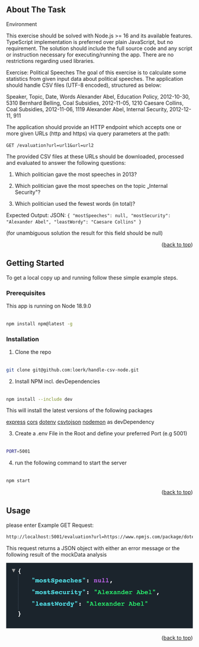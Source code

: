 ## About The Task

Environment

This exercise should be solved with Node.js >= 16 and its available features. TypeScript
implementation is preferred over plain JavaScript, but no requirement.
The solution should include the full source code and any script or instruction necessary
for executing/running the app. There are no restrictions regarding used libraries.

Exercise: Political Speeches
The goal of this exercise is to calculate some statistics from given input data about
political speeches. The application should handle CSV files (UTF-8 encoded), structured
as below:

Speaker, Topic, Date, Words
Alexander Abel, Education Policy, 2012-10-30, 5310
Bernhard Belling, Coal Subsidies, 2012-11-05, 1210
Caesare Collins, Coal Subsidies, 2012-11-06, 1119
Alexander Abel, Internal Security, 2012-12-11, 911

The application should provide an HTTP endpoint which accepts one or more given URLs (http and https) via query parameters at the path:

`GET /evaluation?url=url1&url=url2`

The provided CSV files at these URLs should be downloaded, processed and evaluated to answer the following questions:

1.  Which politician gave the most speeches in 2013?

2.  Which politician gave the most speeches on the topic „Internal Security"?

3.  Which politician used the fewest words (in total)?

Expected Output:
JSON:
`{ "mostSpeeches": null, "mostSecurity": "Alexander Abel", "leastWordy": "Caesare Collins" }`

(for unambiguous solution the result for this field should be null)

<p  align="right">(<a  href="#readme-top">back to top</a>)</p>

## Getting Started

To get a local copy up and running follow these simple example steps.

### Prerequisites

This app is running on Node 18.9.0

```sh

npm install npm@latest -g

```

### Installation

1.  Clone the repo

```sh

git clone git@github.com:loerk/handle-csv-node.git

```

2.  Install NPM incl. devDependencies

```sh

npm install --include dev

```

This will install the latest versions of the following packages

[express](https://www.npmjs.com/package/express)
[cors](https://www.npmjs.com/package/cors)
[dotenv](https://www.npmjs.com/package/dotenv)
[csvtojson](https://www.npmjs.com/package/csvtojson)
[nodemon](https://www.npmjs.com/package/nodemon) as devDependency

3.  Create a .env File in the Root and define your preferred Port (e.g 5001)

```sh

PORT=5001

```

4.  run the following command to start the server

```sh

npm start

```

<p  align="right">(<a  href="#readme-top">back to top</a>)</p>

<!-- USAGE EXAMPLES -->

## Usage

please enter
Example GET Request:

```sh
http://localhost:5001/evaluation?url=https://www.npmjs.com/package/dotenv
```

This request returns a JSON object with either an error message or the following result of the mockData analysis

![Result JSON](https://github.com/loerk/handle-csv-node/blob/main/result.png?raw=true)

<p  align="right">(<a  href="#readme-top">back to top</a>)</p>
